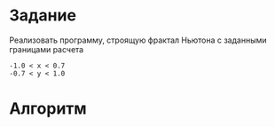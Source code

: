# Задание

Реализовать  программу,  строящую  фрактал Ньютона  с  заданными границами расчета 

    -1.0 < x < 0.7
    -0.7 < y < 1.0

# Алгоритм

